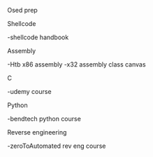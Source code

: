 Osed prep

Shellcode

-shellcode handbook 

Assembly

-Htb x86 assembly 
-x32 assembly class canvas

C

-udemy course

Python 

-bendtech python course 

Reverse engineering

-zeroToAutomated rev eng course



